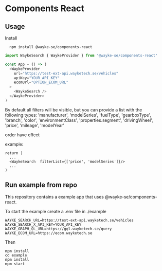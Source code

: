 # Components React

## Usage

Install
```
  npm install @wayke-se/components-react
```


```javascript
import WaykeSearch { WaykeProvider } from '@wayke-se/components-react'

const App = () => (
  <WaykeProvider
    url="https://test-ext-api.wayketech.se/vehicles"
    apiKey="YOUR_API_KEY"
    ecomUrl="OPTION_ECOM_URL"
  >
    <WaykeSearch />
  </WaykeProvider>
)

```

By default all filters will be visible, but you can provide a list with the following types:
'manufacturer',
'modelSeries',
'fuelType',
'gearboxType',
'branch',
'color',
'environmentClass',
'properties.segment',
'drivingWheel',
'price',
'mileage',
'modelYear'

order have effect

example:
```
return (
  ...
  <WaykeSearch  filterList={['price', 'modelSeries']}/>
  ...
)
```

## Run example from repo
This repository contains a example app that uses @wayke-se/components-react.

To start the example create a .env file in ./example
```
WAYKE_SEARCH_URL=https://test-ext-api.wayketech.se/vehicles
WAYKE_SEARCH_X_API_KEY=YOUR_API_KEY
WAYKE_GRAPH_QL_URL=https://gql.wayketech.se/query
WAYKE_ECOM_URL=https://ecom.wayketech.se
```
Then
```
npm install
cd example
npm install
npm start
```